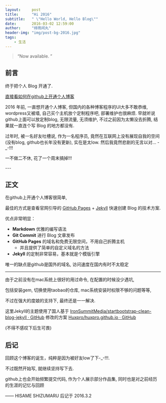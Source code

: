 ```yaml
---
layout:     post
title:      "Hi 2016"
subtitle:   " \"Hello World, Hello Blog\""
date:       2016-03-02 12:59:00
author:     "绯雨闲丸"
header-img: "img/post-bg-2016.jpg"
tags:
    - 生活
---
```


> “Now available. ”


## 前言

终于把个人 Blog 开通了.

[直接看如何在github上开通个人博客 ](#build)

2016 年前, 一直想开通个人博客, 但国内的各种博客程序的UI大多不敢恭维, wordpress又被墙,
自己买个主机放个定制程序吧, 部署维护也很麻烦.
早就听说github上面可以放定制blog, 无限流量, 无须维护, 不过之前因为太懒没去折腾,
结果就一直连个写 Blog 的地方都没有.

过年时, 被一名好友吐槽说, 作为一名程序员, 竟然在互联网上没有展现自我的空间(没有blog, github也长年没有更新),
实在是太low. 然后我竟然悲剧的无言以对... -_-!!!

一不做二不休, 花了一个周末搞掉!!!

<p id = "build"></p>
---

## 正文

在github上开通个人博客很简单,

最佳的方式是查看官网引导的 [GitHub Pages](https://pages.github.com/) + [Jekyll](http://jekyllrb.com/) 快速创建 Blog 的技术方案.

优点非常明显：

* **Markdown** 优雅的编写语法
* **Git Commit** 进行 Blog 文章发布
* **GitHub Pages** 的域名和免费无限空间，不用自己折腾主机
    * 并且提供了简单的自定义域名的方法
* **Jekyll** 的定制非常容易，基本就是个模版引擎


唯一的缺点是github是国外的域名, 访问速度在国内有时不太稳定

---

由于之前没有在mac系统上很好的用过命令, 在配置的时候没少遇坑,

包括安装gem, 切换使用taobao的仓库, mac系统安装时权限不够的问题等等,

不过在强大的度娘的支持下, 最终还是一一解决.

这里Jekyll的主题使用了国人基于 [IronSummitMedia/startbootstrap-clean-blog-jekyll · GitHub](https://github.com/BlackrockDigital/startbootstrap-clean-blog-jekyll) 修改的方案 [Huxpro/huxpro.github.io · GitHub](https://github.com/Huxpro/huxpro.github.io)

(不得不感叹下后生可畏)

## 后记

回顾这个博客的诞生，纯粹是因为被好友low了下-_-!!!.

不过既然开始写, 就继续坚持写下去.

github上也会开始频繁提交代码, 作为个人展示部分作品集, 同时也是对之前经历的生涯的记忆与回顾

—— HISAME SHIZUMARU 后记于 2016.3.2


